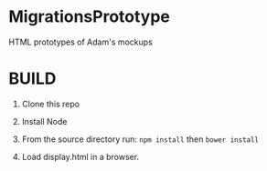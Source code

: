 # MigrationsPrototype
HTML prototypes of Adam's mockups

# BUILD

1. Clone this repo

2. Install Node

3. From the source directory run: `npm install` then `bower install`

4. Load display.html in a browser.
